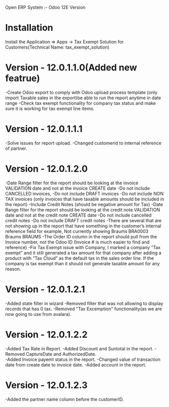 Open ERP System :- Odoo 12E Version 

Installation 
============
Install the Application => Apps -> Tax Exempt Solution for Customers(Technical Name: tax_exempt_solution)


Version - 12.0.1.1.0(Added new featrue)
========================================
-Create Odoo export to comply with Odoo upload process template
(only import Taxable sales in the export)be able to run the report anytime in date range
-Check tax exempt functionality for company tax status and make sure it is working for tax exempt line items.

Version - 12.0.1.1.1
======================
-Solve issues for report upload.
-Changed customerid to internal reference of partner.

Version - 12.0.1.2.0
=====================
-Date Range filter for the report should be looking at the invoice VALIDATION date and not at the invoice CREATE date
-Do not include CANCELLED invoices, 
-Do not include DRAFT invoices
-Do not include NON TAX invoices (only invoices that have taxable amounts should be included in the report)
-Include Credit Notes (should be negative amount for Tax)
-Date Range filter for the report should be looking at the credit note VALIDATION date and not at the credit note CREATE date
-Do not include cancelled credit notes
-Do not include DRAFT credit notes
-There are several that are not showing up in the report that have something in the customer’s internal reference field for example, Not currently showing Braums BRA0003 Braums BRAUMS
-The Order ID column in the report should pull from the Invoice number, not the Odoo ID (Invoice # is much easier to find and reference)
-Fix Tax Exempt issue with Company, I marked a company “Tax exempt” and it still generated a tax amount for that company after adding a product with “Tax Cloud” as the default tax in the sales order line.  If the company is tax exempt than it should not generate taxable amount for any reason.

Version - 12.0.1.2.1
=====================
-Added state filter in wizard
-Removed filter that was not allowing to display records that has 0 tax.
-Removed "Tax Excemption" functionality(as we are now going to use from avalara).

Version - 12.0.1.2.2
======================
-Added Tax Rate in Report.
-Added Discount and Suntotal in the report.
-Removed CaptureDate and AuthorizedDate.	
-Added Invoice payemt status in the report.
-Changed value of transaction date from create date to invoice date.
-Added account in the report.

Version - 12.0.1.2.3
=====================
-Added the partner name column before the customerID.